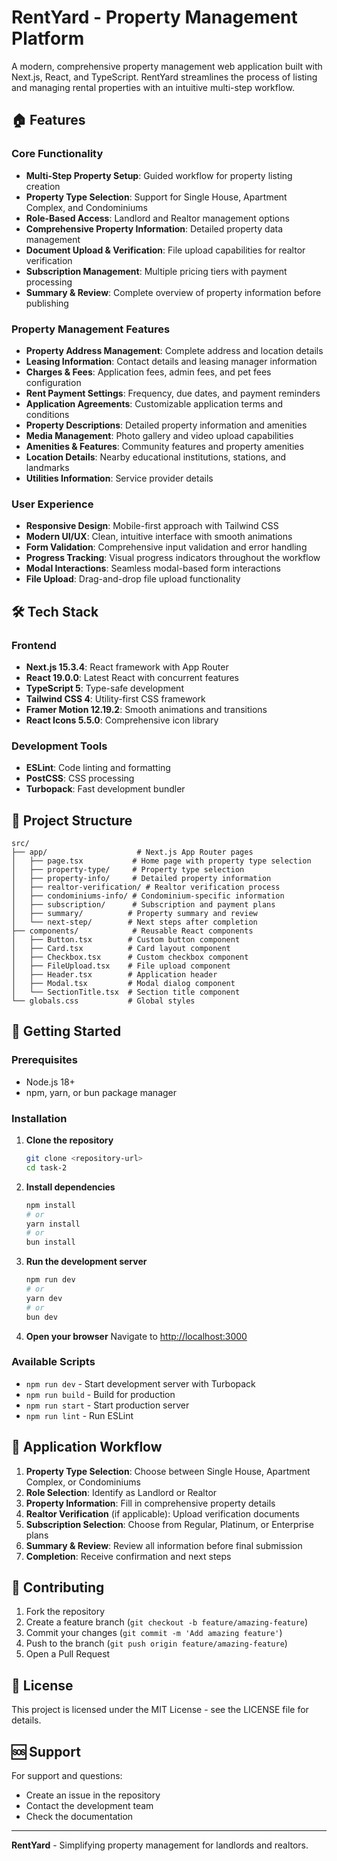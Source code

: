 # RentYard - Property Management Platform

A modern, comprehensive property management web application built with Next.js, React, and TypeScript. RentYard streamlines the process of listing and managing rental properties with an intuitive multi-step workflow.

## 🏠 Features

### Core Functionality

- **Multi-Step Property Setup**: Guided workflow for property listing creation
- **Property Type Selection**: Support for Single House, Apartment Complex, and Condominiums
- **Role-Based Access**: Landlord and Realtor management options
- **Comprehensive Property Information**: Detailed property data management
- **Document Upload & Verification**: File upload capabilities for realtor verification
- **Subscription Management**: Multiple pricing tiers with payment processing
- **Summary & Review**: Complete overview of property information before publishing

### Property Management Features

- **Property Address Management**: Complete address and location details
- **Leasing Information**: Contact details and leasing manager information
- **Charges & Fees**: Application fees, admin fees, and pet fees configuration
- **Rent Payment Settings**: Frequency, due dates, and payment reminders
- **Application Agreements**: Customizable application terms and conditions
- **Property Descriptions**: Detailed property information and amenities
- **Media Management**: Photo gallery and video upload capabilities
- **Amenities & Features**: Community features and property amenities
- **Location Details**: Nearby educational institutions, stations, and landmarks
- **Utilities Information**: Service provider details

### User Experience

- **Responsive Design**: Mobile-first approach with Tailwind CSS
- **Modern UI/UX**: Clean, intuitive interface with smooth animations
- **Form Validation**: Comprehensive input validation and error handling
- **Progress Tracking**: Visual progress indicators throughout the workflow
- **Modal Interactions**: Seamless modal-based form interactions
- **File Upload**: Drag-and-drop file upload functionality

## 🛠️ Tech Stack

### Frontend

- **Next.js 15.3.4**: React framework with App Router
- **React 19.0.0**: Latest React with concurrent features
- **TypeScript 5**: Type-safe development
- **Tailwind CSS 4**: Utility-first CSS framework
- **Framer Motion 12.19.2**: Smooth animations and transitions
- **React Icons 5.5.0**: Comprehensive icon library

### Development Tools

- **ESLint**: Code linting and formatting
- **PostCSS**: CSS processing
- **Turbopack**: Fast development bundler

## 📁 Project Structure

```
src/
├── app/                    # Next.js App Router pages
│   ├── page.tsx           # Home page with property type selection
│   ├── property-type/     # Property type selection
│   ├── property-info/     # Detailed property information
│   ├── realtor-verification/ # Realtor verification process
│   ├── condominiums-info/ # Condominium-specific information
│   ├── subscription/      # Subscription and payment plans
│   ├── summary/          # Property summary and review
│   └── next-step/        # Next steps after completion
├── components/            # Reusable React components
│   ├── Button.tsx        # Custom button component
│   ├── Card.tsx          # Card layout component
│   ├── Checkbox.tsx      # Custom checkbox component
│   ├── FileUpload.tsx    # File upload component
│   ├── Header.tsx        # Application header
│   ├── Modal.tsx         # Modal dialog component
│   └── SectionTitle.tsx  # Section title component
└── globals.css           # Global styles
```

## 🚀 Getting Started

### Prerequisites

- Node.js 18+
- npm, yarn, or bun package manager

### Installation

1. **Clone the repository**

   ```bash
   git clone <repository-url>
   cd task-2
   ```

2. **Install dependencies**

   ```bash
   npm install
   # or
   yarn install
   # or
   bun install
   ```

3. **Run the development server**

   ```bash
   npm run dev
   # or
   yarn dev
   # or
   bun dev
   ```

4. **Open your browser**
   Navigate to [http://localhost:3000](http://localhost:3000)

### Available Scripts

- `npm run dev` - Start development server with Turbopack
- `npm run build` - Build for production
- `npm run start` - Start production server
- `npm run lint` - Run ESLint

## 🎯 Application Workflow

1. **Property Type Selection**: Choose between Single House, Apartment Complex, or Condominiums
2. **Role Selection**: Identify as Landlord or Realtor
3. **Property Information**: Fill in comprehensive property details
4. **Realtor Verification** (if applicable): Upload verification documents
5. **Subscription Selection**: Choose from Regular, Platinum, or Enterprise plans
6. **Summary & Review**: Review all information before final submission
7. **Completion**: Receive confirmation and next steps

## 🤝 Contributing

1. Fork the repository
2. Create a feature branch (`git checkout -b feature/amazing-feature`)
3. Commit your changes (`git commit -m 'Add amazing feature'`)
4. Push to the branch (`git push origin feature/amazing-feature`)
5. Open a Pull Request

## 📄 License

This project is licensed under the MIT License - see the LICENSE file for details.

## 🆘 Support

For support and questions:

- Create an issue in the repository
- Contact the development team
- Check the documentation

---

**RentYard** - Simplifying property management for landlords and realtors.

